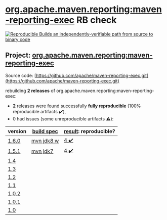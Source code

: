 [org.apache.maven.reporting:maven-reporting-exec](https://search.maven.org/artifact/org.apache.maven.reporting/maven-reporting-exec/) RB check
=======

[![Reproducible Builds](https://reproducible-builds.org/images/logos/rb.svg) an independently-verifiable path from source to binary code](https://reproducible-builds.org/)

## Project: [org.apache.maven.reporting:maven-reporting-exec](https://search.maven.org/artifact/org.apache.maven.reporting/maven-reporting-exec/)

Source code: [https://github.com/apache/maven-reporting-exec.git](https://github.com/apache/maven-reporting-exec.git)

rebuilding **2 releases** of org.apache.maven.reporting:maven-reporting-exec:
- **2** releases were found successfully **fully reproducible** (100% reproducible artifacts :heavy_check_mark:),
- 0 had issues (some unreproducible artifacts :warning:):

| version | [build spec](BUILDSPEC.md) | [result](https://reproducible-builds.org/docs/jvm/): reproducible? |
| -- | --------- | ------ |
| [1.6.0](https://search.maven.org/artifact/org.apache.maven.reporting/maven-reporting-exec/1.6.0/pom) | [mvn jdk8 w](maven-reporting-exec-1.6.0.buildspec) | [4 :heavy_check_mark: ](maven-reporting-exec-1.6.0.buildcompare) |
| [1.5.1](https://search.maven.org/artifact/org.apache.maven.reporting/maven-reporting-exec/1.5.1/pom) | [mvn jdk7](maven-reporting-exec-1.5.1.buildspec) | [4 :heavy_check_mark: ](maven-reporting-exec-1.5.1.buildcompare) |
| [1.4](https://search.maven.org/artifact/org.apache.maven.reporting/maven-reporting-exec/1.4/pom) | | |
| [1.3](https://search.maven.org/artifact/org.apache.maven.reporting/maven-reporting-exec/1.3/pom) | | |
| [1.2](https://search.maven.org/artifact/org.apache.maven.reporting/maven-reporting-exec/1.2/pom) | | |
| [1.1](https://search.maven.org/artifact/org.apache.maven.reporting/maven-reporting-exec/1.1/pom) | | |
| [1.0.2](https://search.maven.org/artifact/org.apache.maven.reporting/maven-reporting-exec/1.0.2/pom) | | |
| [1.0.1](https://search.maven.org/artifact/org.apache.maven.reporting/maven-reporting-exec/1.0.1/pom) | | |
| [1.0](https://search.maven.org/artifact/org.apache.maven.reporting/maven-reporting-exec/1.0/pom) | | |

